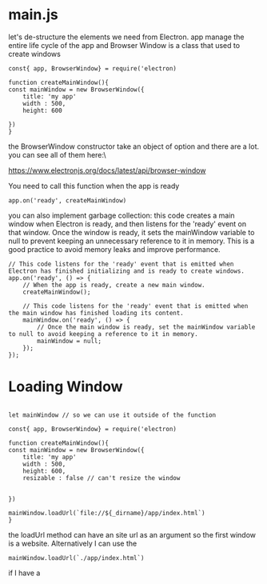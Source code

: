 # main.js
let's de-structure the elements we need from Electron. app manage the entire life cycle of the app and Browser Window is a class that used to create windows
```
const{ app, BrowserWindow} = require('electron)

function createMainWindow(){
const mainWindow = new BrowserWindow({
	title: 'my app'
	width : 500,
	height: 600

})
}

```
the BrowserWindow constructor take an object of option and there are a lot. you can see all of them here:\

https://www.electronjs.org/docs/latest/api/browser-window

You need to call this function when the app is ready

```
app.on('ready', createMainWindow)
```

you can also implement garbage collection:
this code creates a main window when Electron is ready, and then listens for the 'ready' event on that window. Once the window is ready, it sets the mainWindow variable to null to prevent keeping an unnecessary reference to it in memory. This is a good practice to avoid memory leaks and improve performance.
 
```
// This code listens for the 'ready' event that is emitted when Electron has finished initializing and is ready to create windows.
app.on('ready', () => {
	// When the app is ready, create a new main window.
	createMainWindow();

	// This code listens for the 'ready' event that is emitted when the main window has finished loading its content.
	mainWindow.on('ready', () => {
		// Once the main window is ready, set the mainWindow variable to null to avoid keeping a reference to it in memory.
		mainWindow = null;
	});
});
```

# Loading Window

```

let mainWindow // so we can use it outside of the function

const{ app, BrowserWindow} = require('electron)

function createMainWindow(){
const mainWindow = new BrowserWindow({
	title: 'my app'
	width : 500,
	height: 600,
	resizable : false // can't resize the window


})

mainWindow.loadUrl(`file://${_dirname}/app/index.html`)
}

```


the loadUrl method can have an site url as an argument so the first window is a website.
Alternatively I can use the 
```
mainWindow.loadUrl(`./app/index.html`)

```
if I have a <title> in the HTML it will override the method's title definition

using the dev tool on the window we will see an error about security policy. It can be resolved by adding:
```
<meta http-equiv="Content-Security-Policy" content="script-src 'self` 'unsafe-inline">
``` 

## Customize the window
`backgroundColor: x`: change the background of the app
`resizable`: can you resize the window?
`title`: the title
`icon`: an icon for your app. follow by `'.assets/.....'`(create the assets folder)


## Check if a window is open
this code is checking if there are any windows currently open, and if not, it creates a new main window. This is typically used to ensure that the app has a main window available to the user, even if they have previously closed it. On macOS, this event is typically emitted when the user clicks on the app icon in the Dock, but on other platforms it may be emitted in other circumstances.
```
// This code listens for the 'activate' event that is emitted when the user clicks on the app icon (in the Dock on macOS).
app.on('activate', () => {
	// If there are no windows currently open, create a new main window.
	if (BrowserWindow.getAllWindows().length === 0) {
		createMainWindow(); // is the function you have created in this class
	}
});
```


# Platform & Environment check
checking which env. we are in (dev or production) or which platform we are in (OS: windows, mac , Linux). Why should I want to do it?
maybe i will do some things according to those conditions

## Checking environment
the value of the environment is found in `process.env.NODE_ENV`

```
//set env
process.env.NODE_ENV='development'
const isDev  = process.env.NODE_ENV ! == 'production ? true : false'
```
## Checking platform
the value of the platform is found in `process.platform`
you can console.log(process.platform) to see which platform you are at
```
const isMac  = process.platform ! == 'darwin ? true : false'
```

## Dev Mode
how would you make the window resizable in dev env. but not resizable in production? you can make use of the isDev variable you have defined

`resizable : isDev? true : false`


### Leaving Dev tool open
in the mainWindow function
```
if (isDev){
	mainWindow.webContents.openDevTools()
}

```
if the devtool hide some of the app window change the width `width: isDev ? x++ : x`

## Mac 
this code is checking if all windows are closed and, if the platform is not macOS, it will quit the Electron app. This is because on macOS it is common for apps to keep running even when all windows are closed, whereas on other platforms it is more typical for the app to quit when all windows are closed.
```
// This code listens for the 'window-all-closed' event that is emitted when all windows are closed.
app.on('window-all-closed', () => {
	// If the current platform is not macOS (darwin), then the app should quit.
	if (process.platform !== 'darwin') {
		app.quit();
	}
});

```



